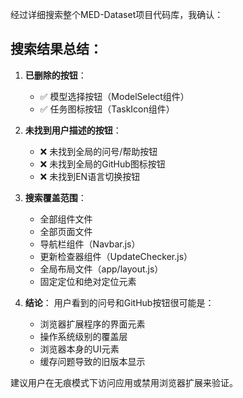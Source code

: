 经过详细搜索整个MED-Dataset项目代码库，我确认：

## 搜索结果总结：

1. **已删除的按钮**：
   - ✅ 模型选择按钮（ModelSelect组件）
   - ✅ 任务图标按钮（TaskIcon组件）

2. **未找到用户描述的按钮**：
   - ❌ 未找到全局的问号/帮助按钮
   - ❌ 未找到全局的GitHub图标按钮  
   - ❌ 未找到EN语言切换按钮

3. **搜索覆盖范围**：
   - 全部组件文件
   - 全部页面文件
   - 导航栏组件（Navbar.js）
   - 更新检查器组件（UpdateChecker.js）
   - 全局布局文件（app/layout.js）
   - 固定定位和绝对定位元素

4. **结论**：
   用户看到的问号和GitHub按钮很可能是：
   - 浏览器扩展程序的界面元素
   - 操作系统级别的覆盖层
   - 浏览器本身的UI元素
   - 缓存问题导致的旧版本显示

建议用户在无痕模式下访问应用或禁用浏览器扩展来验证。